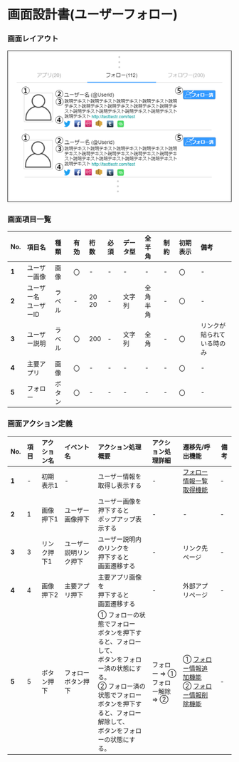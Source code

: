 # 画面設計書(ユーザーフォロー)

### 画面レイアウト

<span  id="images">![ユーザーフォロー](../../reference/2_bd/img/2.1.3/sc020/sc022.png "ユーザーフォロー")</span>

### 画面項目一覧

| No.   | 項目名                   | 種類   | 有効 | 桁数     | 必須 | データ型 | 全半角       | 制約 | 初期表示 | 備考                            |
| :---- | :----------------------- | :----- | :--- | :------- | :--- | :------- | :----------- | :--- | :------- | :------------------------------ |
| **1** | ユーザー画像             | 画像   | 〇   | -        | -    | -        | -            | -    | 〇       | -                               |
| **2** | ユーザー名<br>ユーザーID | ラベル | -    | 20<br>20 | -    | 文字列   | 全角<br>半角 | -    | 〇       | -                               |
| **3** | ユーザー説明             | ラベル | 〇   | 200      | -    | 文字列   | 全角         | -    | 〇       | リンクが貼られて<br/>いる時のみ |
| **4** | 主要アプリ               | 画像   | 〇   | -        | -    | -        | -            | -    | 〇       | -                               |
| **5** | フォロー                 | ボタン | 〇   | -        | -    | -        | -            | -    | 〇       | -                               |


### 画面アクション定義

| No.   | 項目 | アクション名 | イベント名             | アクション処理概要                                           | アクション処理詳細                 | 遷移先/呼出機能                                              | 備考 |
| :---- | :--- | :----------- | :--------------------- | :----------------------------------------------------------- | :--------------------------------- | :----------------------------------------------------------- | ---- |
| **1** | -    | 初期表示1    | -                      | ユーザー情報を取得し表示する                                 | -                                  | [フォロー情報一覧取得機能](../../3_dd/3.3.3.APIDesign.html)  | -    |
| **2** | 1    | 画像押下1    | ユーザー画像押下       | ユーザー画像を<br/>押下すると<br>ポップアップ表示する        | -                                  | -                                                            | -    |
| **3** | 3    | リンク押下1  | ユーザー説明リンク押下 | ユーザー説明内のリンクを<br/>押下すると<br>画面遷移する      | -                                  | リンク先ページ                                               | -    |
| **4** | 4    | 画像押下2    | 主要アプリ押下         | 主要アプリ画像を<br/>押下すると<br>画面遷移する              | -                                  | 外部アプリページ                                             | -    |
| **5** | 5    | ボタン押下   | フォローボタン押下     | ① フォローの状態でフォロー<br/>ボタンを押下すると、フォローして、<br>ボタンをフォロー済の状態にする。<br>② フォロー済の状態でフォロー<br/>ボタンを押下すると、フォロー解除して、<br>ボタンをフォローの状態にする。 | フォロー => ①<br>フォロー解除 => ② | ① [フォロー情報追加機能](../../3_dd/3.3.3.APIDesign.html)<br>② [フォロー情報削除機能](../../3_dd/3.3.3.APIDesign.html) | -    |

